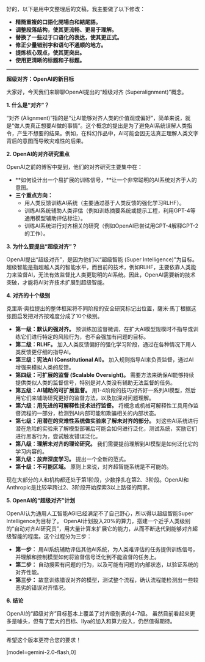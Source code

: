 好的，以下是用中文整理后的文稿，我主要做了以下修改：

*   **精簡重複的口語化開場白和結尾語。**
*   **调整段落结构，使其更流畅、更易于理解。**
*   **替换了一些过于口语化的表达，使其更正式。**
*   **修正少量错别字和语句不通顺的地方。**
*   **提炼核心观点，使其更突出。**
*   **使用更清晰的标题和子标题。**

---

**超级对齐：OpenAI的新目标**

大家好，今天我们来聊聊OpenAI提出的“超级对齐 (Superalignment)”概念。

**1. 什么是“对齐”？**

“对齐 (Alignment)”指的是“让AI能够对齐人类的价值观或偏好”，简单来说，就是“做人类真正想要AI做的事情”。这个概念的提出是为了避免AI系统误解人类指令，产生不想要的结果。例如，在科幻作品中，AI可能会因无法真正理解人类文字背后的意图而导致灾难性的后果。

**2. OpenAI的对齐研究重点**

OpenAI之前的博客中提到，他们的对齐研究主要集中在：

*   **如何设计出一个易扩展的训练信号，**让一个非常聪明的AI系统对齐于人的意图。
*   **三个重点方向：**
    *   用人类反馈训练AI系统（主要通过基于人类反馈的强化学习RLHF）。
    *   训练AI系统辅助人类评估（例如训练摘要系统或提示工程，利用GPT-4等通用模型辅助评估标注）。
    *   训练AI系统进行对齐相关的研究（例如OpenAI已尝试用GPT-4解释GPT-2的工作）。

**3. 为什么要提出“超级对齐”？**

OpenAI提出“超级对齐”，是因为他们以“超级智能 (Super Intelligence)”为目标。 超级智能是指超越人类的智能水平，而目前的技术，例如RLHF，主要依靠人类能力来监督AI，无法有效监督比人类更聪明的AI系统。因此，OpenAI需要新的技术突破，才能将AI对齐技术扩展到超级智能。

**4. 对齐的十个级别**

克里斯·奥拉提出的整体框架将不同阶段的安全研究标记出位置，薩米·馬丁根据这张图启发把对齐按难度分成了10个级别。

*   **第一级：默认的强对齐。** 预训练加监督微调，在扩大AI模型规模时不指导或训练它们进行特定的风险行为，也不会强加有问题的目标。
*   **第二级：RLHF。** 加入人类反馈偏好的强化学习阶段，通过在各种情况下用人类反馈更仔细的指导AI。
*   **第三级：宪法AI (Constitutional AI)。** 加入规则指导AI来负责监督，通过AI增强来模拟人类的反馈。
*   **第四级：可扩展的监督 (Scalable Oversight)。** 需要方法来确保AI能够持续提供类似人类的监督信号，特别是对人类没有辅助无法监督的任务。
*   **第五级：AI辅助的可扩展监督。** 用1-4阶段的技巧对齐好一系列AI模型，然后用它们来辅助研究更好的监督方法，以及加深对问题理解。
*   **第六级：用先进的可解释性技术进行监督。** 将概念或机械可解释性工具用作监督流程的一部分，检测到AI内部可能和欺骗相关的内部状态。
*   **第七级：用潜在的灾难性系统做实验来了解未对齐的部分。** 对这些AI系统进行潜在危险的实验来了解模型部署后可能会如何进行泛化，测试系统，奖励它们进行黑客行为，尝试触发错误泛化。
*   **第八级：理解未对齐的理论研究。** 我们需要提前理解到AI模型是如何泛化它的学习内容的。
*   **第九级：放弃深度学习。** 提出一个全新的范式。
*   **第十级：不可能区域。** 原则上来说，对齐超智能系统是不可能的。

现在大部分的人和机构都还处于第1阶段，少数挣扎在第2、3阶段。OpenAI和Anthropic是比较早跨过2、3阶段开始探索3以上路径的两家。

**5. OpenAI的“超级对齐”计划**

OpenAI认为通用人工智能AGI已经满足不了自己野心，所以得以超级智能Super Intelligence为目标了。 OpenAI计划投入20%的算力，搭建一个近乎人类级别的“自动对齐AI研究员”，用大量计算来扩展它的能力，从而不断迭代到能够对齐超级智能的程度。这个过程分为三步：

*   **第一步：** 用AI系统辅助评估其他AI系统，为人类难评估的任务提供训练信号，并理解和控制模型如何将监督信号泛化到不能监督的任务上。
*   **第二步：** 自动搜索有问题的行为，以及可能有问题的内部状态，以验证系统的对齐性能。
*   **第三步：** 故意训练错误对齐的模型，测试整个流程，确认流程能检测出一些较恶劣的错误对齐情况。

**6. 结论**

OpenAI的“超级对齐”目标基本上覆盖了对齐级别表的4-7级。  虽然目前看起来更多是噱头，但有了宏大的目标、IIya的加入和算力投入，仍然值得期待。

---

希望这个版本更符合您的要求！

[model=gemini-2.0-flash,0]
